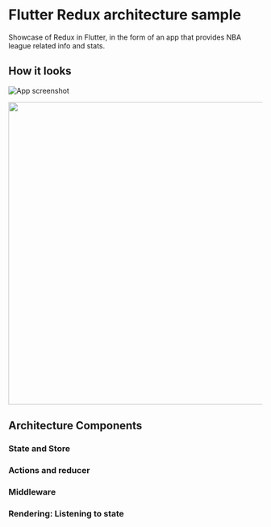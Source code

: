 # Flutter Redux architecture sample

Showcase of Redux in Flutter, in the form of an app that provides NBA league related info and stats.

## How it looks

![App screenshot]()

<img src="https://user-images.githubusercontent.com/625017/59188956-c9380300-8b70-11e9-9cf7-c3d6aac7375d.png" height="600" />

## Architecture Components

### State and Store

### Actions and reducer

### Middleware

### Rendering: Listening to state
